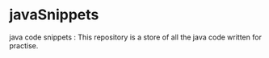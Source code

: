 # javaSnippets
java code snippets :
This repository is a store of all the java code written for practise.
